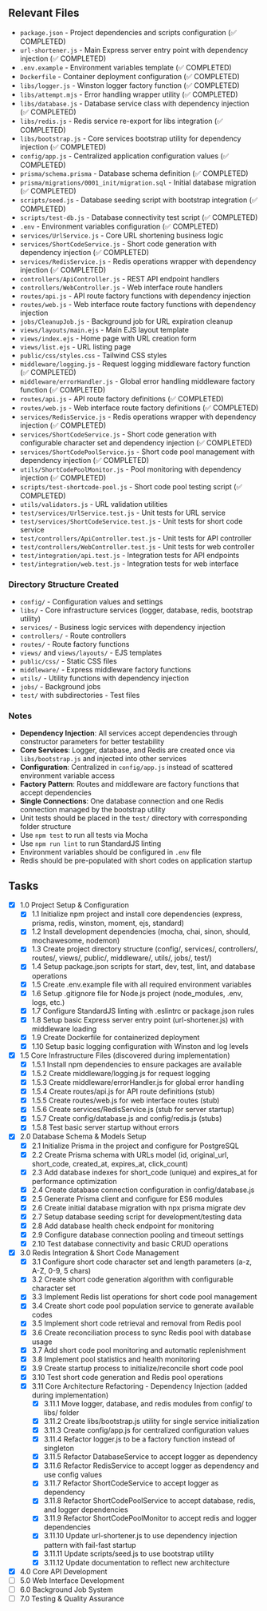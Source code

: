 ## Relevant Files

- `package.json` - Project dependencies and scripts configuration (✅ COMPLETED)
- `url-shortener.js` - Main Express server entry point with dependency injection (✅ COMPLETED)
- `.env.example` - Environment variables template (✅ COMPLETED)
- `Dockerfile` - Container deployment configuration (✅ COMPLETED)
- `libs/logger.js` - Winston logger factory function (✅ COMPLETED)
- `libs/attempt.mjs` - Error handling wrapper utility (✅ COMPLETED)
- `libs/database.js` - Database service class with dependency injection (✅ COMPLETED)
- `libs/redis.js` - Redis service re-export for libs integration (✅ COMPLETED)
- `libs/bootstrap.js` - Core services bootstrap utility for dependency injection (✅ COMPLETED)
- `config/app.js` - Centralized application configuration values (✅ COMPLETED)
- `prisma/schema.prisma` - Database schema definition (✅ COMPLETED)
- `prisma/migrations/0001_init/migration.sql` - Initial database migration (✅ COMPLETED)
- `scripts/seed.js` - Database seeding script with bootstrap integration (✅ COMPLETED)
- `scripts/test-db.js` - Database connectivity test script (✅ COMPLETED)
- `.env` - Environment variables configuration (✅ COMPLETED)
- `services/UrlService.js` - Core URL shortening business logic
- `services/ShortCodeService.js` - Short code generation with dependency injection (✅ COMPLETED)
- `services/RedisService.js` - Redis operations wrapper with dependency injection (✅ COMPLETED)
- `controllers/ApiController.js` - REST API endpoint handlers
- `controllers/WebController.js` - Web interface route handlers
- `routes/api.js` - API route factory functions with dependency injection
- `routes/web.js` - Web interface route factory functions with dependency injection
- `jobs/CleanupJob.js` - Background job for URL expiration cleanup
- `views/layouts/main.ejs` - Main EJS layout template
- `views/index.ejs` - Home page with URL creation form
- `views/list.ejs` - URL listing page
- `public/css/styles.css` - Tailwind CSS styles
- `middleware/logging.js` - Request logging middleware factory function (✅ COMPLETED)
- `middleware/errorHandler.js` - Global error handling middleware factory function (✅ COMPLETED)
- `routes/api.js` - API route factory definitions (✅ COMPLETED)
- `routes/web.js` - Web interface route factory definitions (✅ COMPLETED)
- `services/RedisService.js` - Redis operations wrapper with dependency injection (✅ COMPLETED)
- `services/ShortCodeService.js` - Short code generation with configurable character set and dependency injection (✅ COMPLETED)
- `services/ShortCodePoolService.js` - Short code pool management with dependency injection (✅ COMPLETED)
- `utils/ShortCodePoolMonitor.js` - Pool monitoring with dependency injection (✅ COMPLETED)
- `scripts/test-shortcode-pool.js` - Short code pool testing script (✅ COMPLETED)
- `utils/validators.js` - URL validation utilities
- `test/services/UrlService.test.js` - Unit tests for URL service
- `test/services/ShortCodeService.test.js` - Unit tests for short code service
- `test/controllers/ApiController.test.js` - Unit tests for API controller
- `test/controllers/WebController.test.js` - Unit tests for web controller
- `test/integration/api.test.js` - Integration tests for API endpoints
- `test/integration/web.test.js` - Integration tests for web interface

### Directory Structure Created
- `config/` - Configuration values and settings
- `libs/` - Core infrastructure services (logger, database, redis, bootstrap utility)
- `services/` - Business logic services with dependency injection
- `controllers/` - Route controllers
- `routes/` - Route factory functions
- `views/` and `views/layouts/` - EJS templates
- `public/css/` - Static CSS files
- `middleware/` - Express middleware factory functions
- `utils/` - Utility functions with dependency injection
- `jobs/` - Background jobs
- `test/` with subdirectories - Test files

### Notes

- **Dependency Injection**: All services accept dependencies through constructor parameters for better testability
- **Core Services**: Logger, database, and Redis are created once via `libs/bootstrap.js` and injected into other services
- **Configuration**: Centralized in `config/app.js` instead of scattered environment variable access
- **Factory Pattern**: Routes and middleware are factory functions that accept dependencies
- **Single Connections**: One database connection and one Redis connection managed by the bootstrap utility
- Unit tests should be placed in the `test/` directory with corresponding folder structure
- Use `npm test` to run all tests via Mocha
- Use `npm run lint` to run StandardJS linting
- Environment variables should be configured in `.env` file
- Redis should be pre-populated with short codes on application startup

## Tasks

- [x] 1.0 Project Setup & Configuration
  - [x] 1.1 Initialize npm project and install core dependencies (express, prisma, redis, winston, moment, ejs, standard)
  - [x] 1.2 Install development dependencies (mocha, chai, sinon, should, mochawesome, nodemon)
  - [x] 1.3 Create project directory structure (config/, services/, controllers/, routes/, views/, public/, middleware/, utils/, jobs/, test/)
  - [x] 1.4 Setup package.json scripts for start, dev, test, lint, and database operations
  - [x] 1.5 Create .env.example file with all required environment variables
  - [x] 1.6 Setup .gitignore file for Node.js project (node_modules, .env, logs, etc.)
  - [x] 1.7 Configure StandardJS linting with .eslintrc or package.json rules
  - [x] 1.8 Setup basic Express server entry point (url-shortener.js) with middleware loading
  - [x] 1.9 Create Dockerfile for containerized deployment
  - [x] 1.10 Setup basic logging configuration with Winston and log levels
- [x] 1.5 Core Infrastructure Files (discovered during implementation)
  - [x] 1.5.1 Install npm dependencies to ensure packages are available
  - [x] 1.5.2 Create middleware/logging.js for request logging
  - [x] 1.5.3 Create middleware/errorHandler.js for global error handling
  - [x] 1.5.4 Create routes/api.js for API route definitions (stub)
  - [x] 1.5.5 Create routes/web.js for web interface routes (stub)
  - [x] 1.5.6 Create services/RedisService.js (stub for server startup)
  - [x] 1.5.7 Create config/database.js and config/redis.js (stubs)
  - [x] 1.5.8 Test basic server startup without errors
- [x] 2.0 Database Schema & Models Setup
  - [x] 2.1 Initialize Prisma in the project and configure for PostgreSQL
  - [x] 2.2 Create Prisma schema with URLs model (id, original_url, short_code, created_at, expires_at, click_count)
  - [x] 2.3 Add database indexes for short_code (unique) and expires_at for performance optimization
  - [x] 2.4 Create database connection configuration in config/database.js
  - [x] 2.5 Generate Prisma client and configure for ES6 modules
  - [x] 2.6 Create initial database migration with npx prisma migrate dev
  - [x] 2.7 Setup database seeding script for development/testing data
  - [x] 2.8 Add database health check endpoint for monitoring
  - [x] 2.9 Configure database connection pooling and timeout settings
  - [x] 2.10 Test database connectivity and basic CRUD operations
- [x] 3.0 Redis Integration & Short Code Management
  - [x] 3.1 Configure short code character set and length parameters (a-z, A-Z, 0-9, 5 chars)
  - [x] 3.2 Create short code generation algorithm with configurable character set
  - [x] 3.3 Implement Redis list operations for short code pool management
  - [x] 3.4 Create short code pool population service to generate available codes
  - [x] 3.5 Implement short code retrieval and removal from Redis pool
  - [x] 3.6 Create reconciliation process to sync Redis pool with database usage
  - [x] 3.7 Add short code pool monitoring and automatic replenishment
  - [x] 3.8 Implement pool statistics and health monitoring
  - [x] 3.9 Create startup process to initialize/reconcile short code pool
  - [x] 3.10 Test short code generation and Redis pool operations
  - [x] 3.11 Core Architecture Refactoring - Dependency Injection (added during implementation)
    - [x] 3.11.1 Move logger, database, and redis modules from config/ to libs/ folder
    - [x] 3.11.2 Create libs/bootstrap.js utility for single service initialization
    - [x] 3.11.3 Create config/app.js for centralized configuration values
    - [x] 3.11.4 Refactor logger.js to be a factory function instead of singleton
    - [x] 3.11.5 Refactor DatabaseService to accept logger as dependency
    - [x] 3.11.6 Refactor RedisService to accept logger as dependency and use config values
    - [x] 3.11.7 Refactor ShortCodeService to accept logger as dependency
    - [x] 3.11.8 Refactor ShortCodePoolService to accept database, redis, and logger dependencies
    - [x] 3.11.9 Refactor ShortCodePoolMonitor to accept redis and logger dependencies
    - [x] 3.11.10 Update url-shortener.js to use dependency injection pattern with fail-fast startup
    - [x] 3.11.11 Update scripts/seed.js to use bootstrap utility
    - [x] 3.11.12 Update documentation to reflect new architecture
- [X] 4.0 Core API Development
- [ ] 5.0 Web Interface Development
- [ ] 6.0 Background Job System
- [ ] 7.0 Testing & Quality Assurance

